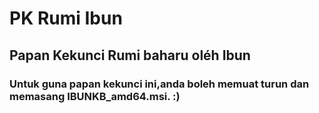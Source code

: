 # PK Rumi Ibun
## Papan Kekunci Rumi baharu oléh Ibun
### Untuk guna papan kekunci ini,anda boleh memuat turun dan memasang IBUNKB_amd64.msi. :)
